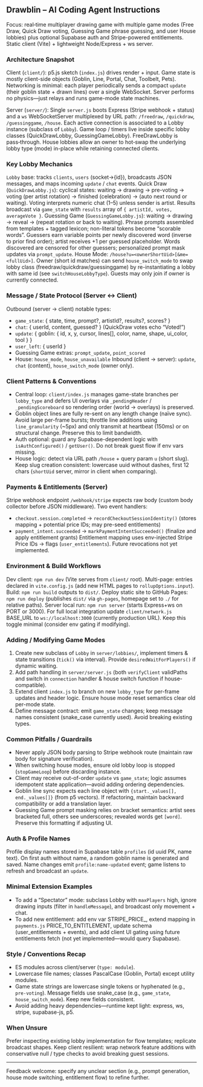 ## Drawblin – AI Coding Agent Instructions

Focus: real‑time multiplayer drawing game with multiple game modes (Free Draw, Quick Draw voting, Guessing Game phrase guessing, and user House lobbies) plus optional Supabase auth and Stripe-powered entitlements. Static client (Vite) + lightweight Node/Express + ws server.

### Architecture Snapshot
Client (`client/`): p5.js sketch (`index.js`) drives render + input. Game state is mostly client-side objects (Goblin, Line, Portal, Chat, Toolbelt, Pets). Networking is minimal: each player periodically sends a compact `update` (their goblin state + drawn lines) over a single WebSocket. Server performs no physics—just relays and runs game-mode state machines.

Server (`server/`): Single `server.js` boots Express (Stripe webhook + status) and a `ws` WebSocketServer multiplexed by URL path: `/freedraw`, `/quickdraw`, `/guessinggame`, `/house`. Each active connection is associated to a Lobby instance (subclass of `Lobby`). Game loop / timers live inside specific lobby classes (QuickDrawLobby, GuessingGameLobby). FreeDrawLobby is pass‑through. House lobbies allow an owner to hot‑swap the underlying lobby type (mode) in-place while retaining connected clients.

### Key Lobby Mechanics
`Lobby` base: tracks `clients`, `users` (socket→{id}), broadcasts JSON messages, and maps incoming `update` / `chat` events.
Quick Draw (`QuickDrawLobby.js`): cyclical states: waiting → drawing → pre-voting → voting (per artist rotation) → finished (celebration) → (auto next round or waiting). Voting interprets numeric chat (1–5) unless sender is artist. Results broadcast via `game_state` with `results` array of `{ artistId, votes, averageVote }`.
Guessing Game (`GuessingGameLobby.js`): waiting → drawing → reveal → (repeat rotation or back to waiting). Phrase prompts assembled from templates + tagged lexicon; non-literal tokens become “scorable words”. Guessers earn variable points per newly discovered word (inverse to prior find order); artist receives +1 per guessed placeholder. Words discovered are censored for other guessers; personalized prompt mask updates via `prompt_update`.
House Mode: `/house?u=<ownerShortUid>[&me=<fullUid>]`. Owner (short id matches) can send `house_switch_mode` to swap lobby class (freedraw/quickdraw/guessinggame) by re-instantiating a lobby with same id (see `switchHouseLobbyType`). Guests may only join if owner is currently connected.

### Message / State Protocol (Server ↔ Client)
Outbound (server → client) notable types:
- `game_state`: { state, time, prompt?, artistId?, results?, scores? }
- `chat`: { userId, content, guessed? } (QuickDraw votes echo “Voted!”)
- `update`: { goblin: { id, x, y, cursor, lines[], color, name, shape, ui_color, tool } }
- `user_left`: { userId }
- Guessing Game extras: `prompt_update`, `point_scored`
- House: `house_mode`, `house_unavailable`
Inbound (client → server): `update`, `chat` (content), `house_switch_mode` (owner only).

### Client Patterns & Conventions
- Central loop: `client/index.js` manages game-state branches per `lobby_type` and defers UI overlays via `_pendingHeader` / `_pendingScoreboard` so rendering order (world → overlays) is preserved.
- Goblin object lines are fully re-sent on any length change (naïve sync). Avoid large per-frame bursts; throttle line additions using `line_granularity` (~5px) and only transmit at heartbeat (150ms) or on structural change. Preserve this to limit bandwidth.
- Auth optional: guard any Supabase-dependent logic with `isAuthConfigured()` / `getUser()`. Do not break guest flow if env vars missing.
- House logic: detect via URL path `/house` + query param `u` (short slug). Keep slug creation consistent: lowercase uuid without dashes, first 12 chars (`shortUid` server, mirror in client when comparing).

### Payments & Entitlements (Server)
Stripe webhook endpoint `/webhook/stripe` expects raw body (custom body collector before JSON middleware). Two event handlers:
- `checkout.session.completed` → `recordCheckoutSessionIdentity()` (stores mapping + potential price IDs; may pre-seed entitlements)
- `payment_intent.succeeded` → `markPaymentIntentSucceeded()` (finalize and apply entitlement grants)
Entitlement mapping uses env-injected Stripe Price IDs → flags (`user_entitlements`). Future revocations not yet implemented.

### Environment & Build Workflows
Dev client: `npm run dev` (Vite serves from `client/` root). Multi-page: entries declared in `vite.config.js` (add new HTML pages to `rollupOptions.input`). Build: `npm run build` outputs to `dist/`. Deploy static site to GitHub Pages: `npm run deploy` (publishes `dist/` via `gh-pages`, homepage set to `./` for relative paths).
Server local run: `npm run server` (starts Express+ws on PORT or 3000). For full local integration update `client/network.js` BASE_URL to `ws://localhost:3000` (currently production URL). Keep this toggle minimal (consider env gating if modifying).

### Adding / Modifying Game Modes
1. Create new subclass of `Lobby` in `server/lobbies/`, implement timers & state transitions (`tick()` via interval). Provide `desiredWaitForPlayers()` if dynamic waiting.
2. Add path handling in `server/server.js` (both `verifyClient` validPaths and switch in `connection` handler & house switch function if house-compatible).
3. Extend client `index.js` to branch on new `lobby_type` for per-frame updates and header logic. Ensure house mode reset semantics clear old per-mode state.
4. Define message contract: emit `game_state` changes; keep message names consistent (snake_case currently used). Avoid breaking existing types.

### Common Pitfalls / Guardrails
- Never apply JSON body parsing to Stripe webhook route (maintain raw body for signature verification).
- When switching house modes, ensure old lobby loop is stopped (`stopGameLoop`) before discarding instance.
- Client may receive out-of-order `update` vs `game_state`; logic assumes idempotent state application—avoid adding ordering dependencies.
- Goblin line sync expects each line object with `{start._values[], end._values[]}` (from p5 vectors). If refactoring, maintain backward compatibility or add a translation layer.
- Guessing Game prompt masking relies on bracket semantics: artist sees bracketed full, others see underscores; revealed words get `[word]`. Preserve this formatting if adjusting UI.

### Auth & Profile Names
Profile display names stored in Supabase table `profiles` (id uuid PK, name text). On first auth without name, a random goblin name is generated and saved. Name changes emit `profile:name-updated` event; game listens to refresh and broadcast an `update`.

### Minimal Extension Examples
- To add a “Spectator” mode: subclass Lobby with `maxPlayers` high, ignore drawing inputs (filter in `handleMessage`), and broadcast only movement + chat.
- To add new entitlement: add env var STRIPE_PRICE_<NEW>, extend mapping in `payments.js` PRICE_TO_ENTITLEMENT, update schema (user_entitlements + events), and add client UI gating using future entitlements fetch (not yet implemented—would query Supabase).

### Style / Conventions Recap
- ES modules across client/server (`type: module`).
- Lowercase file names; classes PascalCase (Goblin, Portal) except utility modules.
- Game state strings are lowercase single tokens or hyphenated (e.g., `pre-voting`). Message fields use snake_case (e.g., `game_state`, `house_switch_mode`). Keep new fields consistent.
- Avoid adding heavy dependencies—runtime kept light: express, ws, stripe, supabase-js, p5.

### When Unsure
Prefer inspecting existing lobby implementation for flow templates; replicate broadcast shapes. Keep client resilient: wrap network feature additions with conservative null / type checks to avoid breaking guest sessions.

---
Feedback welcome: specify any unclear section (e.g., prompt generation, house mode switching, entitlement flow) to refine further.
